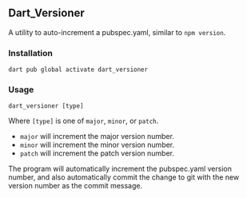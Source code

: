 ## Dart_Versioner

A utility to auto-increment a pubspec.yaml, similar to `npm version`.

### Installation

`dart pub global activate dart_versioner`

### Usage

`dart_versioner [type]`

Where `[type]` is one of `major`, `minor`, or `patch`.

  - `major` will increment the major version number.
  - `minor` will increment the minor version number.
  - `patch` will increment the patch version number.

The program will automatically increment the pubspec.yaml version number, and also automatically commit the change to git with the new version number as the commit message.
